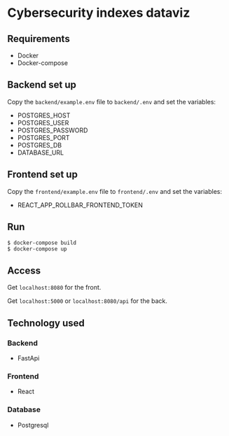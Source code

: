 # Cybersecurity indexes dataviz

## Requirements

- Docker
- Docker-compose

## Backend set up

Copy the `backend/example.env` file to `backend/.env` and set the variables:

- POSTGRES_HOST
- POSTGRES_USER
- POSTGRES_PASSWORD
- POSTGRES_PORT
- POSTGRES_DB
- DATABASE_URL

## Frontend set up

Copy the `frontend/example.env` file to `frontend/.env` and set the variables:

- REACT_APP_ROLLBAR_FRONTEND_TOKEN

## Run

```
$ docker-compose build
$ docker-compose up
```

## Access

Get `localhost:8080` for the front.

Get `localhost:5000` or `localhost:8080/api` for the back.

## Technology used
###  Backend
- FastApi

### Frontend
- React

### Database
- Postgresql
